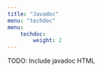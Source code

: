```yaml
---
title: "Javadoc"
menu: "techdoc"
menu:
    techdoc:
        weight: 2
---
```



TODO: Include javadoc HTML